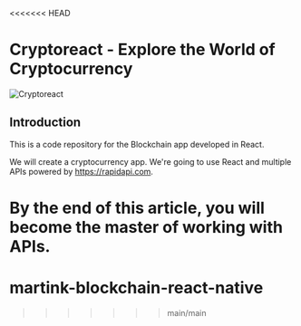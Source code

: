 <<<<<<< HEAD
# Cryptoreact - Explore the World of Cryptocurrency

![Cryptoreact](https://i.i.co/8gh5Jc8/image.png)

## Introduction
This is a code repository for the Blockchain app developed in React. 

We will create a cryptocurrency app. We're going to use React and multiple APIs powered by https://rapidapi.com.

By the end of this article, you will become the master of working with APIs.
=======
# martink-blockchain-react-native
>>>>>>> main/main
